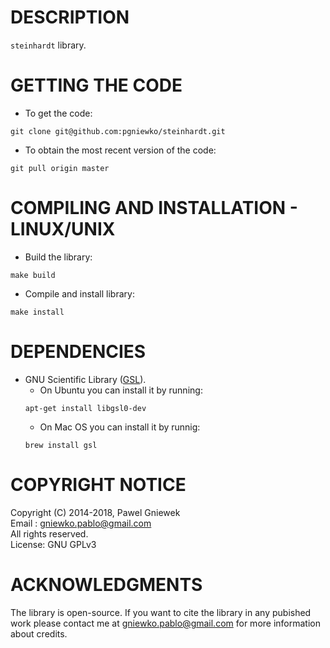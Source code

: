 DESCRIPTION
==================================================
```steinhardt``` library.


GETTING THE CODE
==================================================
* To get the code:
```
git clone git@github.com:pgniewko/steinhardt.git
```

* To obtain the most recent version of the code:
```
git pull origin master
```

COMPILING AND INSTALLATION - LINUX/UNIX
==================================================

* Build the library:
```
make build
```

* Compile and install library:
```
make install
```

DEPENDENCIES
============
* GNU Scientific Library ([GSL](http://www.gnu.org/software/gsl/)).
  * On Ubuntu you can install it by running:
  ```
  apt-get install libgsl0-dev
  ```
  * On Mac OS you can install it by runnig:
  ```
  brew install gsl
  ```


COPYRIGHT NOTICE
================
Copyright (C) 2014-2018,  Pawel Gniewek  
Email  : gniewko.pablo@gmail.com  
All rights reserved.  
License: GNU GPLv3  


ACKNOWLEDGMENTS
===============
The library is open-source. If you want to cite the library in any pubished work please contact me at
gniewko.pablo@gmail.com for more information about credits.
